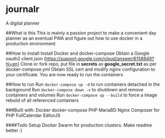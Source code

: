 # journalr
A digital planner

##What is this
This is mainly a passion project to make a convenient day planner as an eventual PWA and figure out how to use docker in a production environment 

##How to install
Install Docker and docker-compose
Obtain a Google oauth2 client.json (https://support.google.com/cloud/answer/6158849?hl=en)
Clone or fork repo, put file in **secrets** as **google_secret.txt** as per docker-compose.yml
Obtain SSL cert and modify nginx configuration to your certificate. 
You are now ready to run the containers

##How to run
Run `docker-compose up -d` to run containers detached in the background 
Run `docker-compose down -v` to shutdown and remove containers and volumes
Run `docker-compose up --build` to force a image rebuild of all referenced containers


###Built with:
Docker
docker-compose
PHP
MariaBD
Nginx
Composer for PHP
FullCalendar
EditorJS

####Todo
Setup Docker Swarm for production clusters.
Make readme better :)
